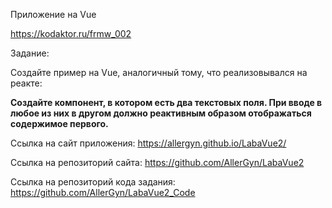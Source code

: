 Приложение на Vue

<https://kodaktor.ru/frmw_002> 

Задание:

Создайте пример на Vue, аналогичный тому, что реализовывался на реакте:

**Создайте компонент, в котором есть два текстовых поля. 
При вводе в любое из них в другом должно реактивным образом отображаться содержимое первого.** 


Ссылка на сайт приложения: <https://allergyn.github.io/LabaVue2/>

Ссылка на репозиторий сайта: <https://github.com/AllerGyn/LabaVue2>

Ссылка на репозиторий кода задания: <https://github.com/AllerGyn/LabaVue2_Code>
